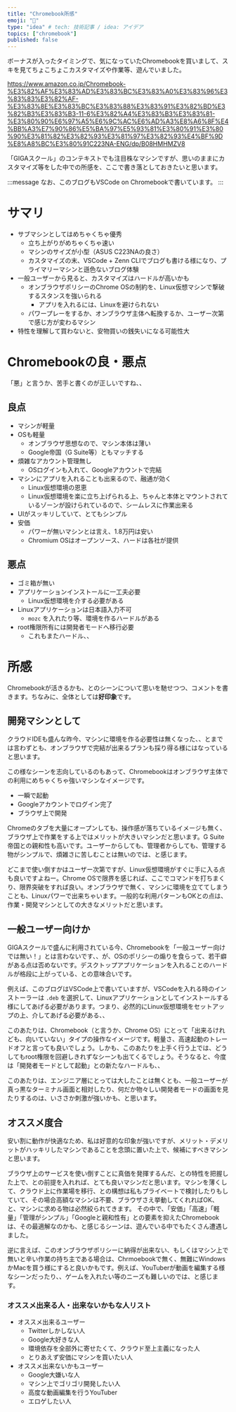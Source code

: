 ```yaml
---
title: "Chromebook所感"
emoji: "🐥"
type: "idea" # tech: 技術記事 / idea: アイデア
topics: ["chromebook"]
published: false
---
```


ボーナスが入ったタイミングで、気になっていたChromebookを買いまして、スキを見てちょこちょこカスタマイズや作業等、遊んでいました。

https://www.amazon.co.jp/Chromebook-%E3%82%AF%E3%83%AD%E3%83%BC%E3%83%A0%E3%83%96%E3%83%83%E3%82%AF-%E3%83%8E%E3%83%BC%E3%83%88%E3%83%91%E3%82%BD%E3%82%B3%E3%83%B3-11-6%E3%82%A4%E3%83%B3%E3%83%81-%E3%80%90%E6%97%A5%E6%9C%AC%E6%AD%A3%E8%A6%8F%E4%BB%A3%E7%90%86%E5%BA%97%E5%93%81%E3%80%91%E3%80%90%E3%81%82%E3%82%93%E3%81%97%E3%82%93%E4%BF%9D%E8%A8%BC%E3%80%91C223NA-ENG/dp/B08HMHMZV8

「GIGAスクール」のコンテキストでも注目株なマシンですが、思いのままにカスタマイズ等をした中での所感を、ここで書き落としておきたいと思います。

:::message
なお、このブログもVSCode on Chromebookで書いています。
:::

# サマリ

- サブマシンとしてはめちゃくちゃ優秀
  - 立ち上がりがめちゃくちゃ速い
  - マシンのサイズが小型（ASUS C223NAの良さ）
  - カスタマイズの末、VSCode + Zenn CLIでブログも書ける様になり、プライマリーマシンと遜色ないブログ体験
- 一般ユーザーから見ると、カスタマイズはハードルが高いかも
  - オンブラウザポリシーのChrome OSの制約を、Linux仮想マシンで撃破するスタンスを強いられる
    - アプリを入れるには、Linuxを避けられない
  - パワープレーをするか、オンブラウザ主体へ転換するか、ユーザー次第で感じ方が変わるマシン
- 特性を理解して買わないと、安物買いの銭失いになる可能性大

# Chromebookの良・悪点

「悪」と言うか、苦手と書くのが正しいですね、、

## 良点

- マシンが軽量
- OSも軽量
  - オンブラウザ思想なので、マシン本体は薄い
  - Google帝国（G Suite等）ともマッチする
- 煩雑なアカウント管理無し
  - OSログインも入れて、Googleアカウントで完結
- マシンにアプリを入れることも出来るので、融通が効く
  - Linux仮想環境の恩恵
  - Linux仮想環境を楽に立ち上げられる上、ちゃんと本体とマウントされているゾーンが設けられているので、シームレスに作業出来る
- UIがスッキリしていて、とてもシンプル
- 安価
  - パワーが無いマシンとは言え、1.8万円は安い
  - Chromium OSはオープンソース、ハードは各社が提供

## 悪点

- ゴミ箱が無い
- アプリケーションインストールに一工夫必要
  - Linux仮想環境を介する必要がある
- Linuxアプリケーションは日本語入力不可
  - `mozc` を入れたり等、環境を作るハードルがある
- root権限所有には開発者モードへ移行必要
  - これもまたハードル、、

# 所感

Chromebookが活きるかも、とのシーンについて思いを馳せつつ、コメントを書きます。ちなみに、全体としては**好印象**です。

## 開発マシンとして

クラウドIDEも盛んな昨今、マシンに環境を作る必要性は無くなった、、とまでは言わずとも、オンブラウザで完結が出来るプランも採り得る様にはなっていると思います。

この様なシーンを志向しているのもあって、Chromebookはオンブラウザ主体での利用にめちゃくちゃ強いマシンなイメージです。

- 一瞬で起動
- Googleアカウントでログイン完了
- ブラウザ上で開発

Chromeのタブを大量にオープンしても、操作感が落ちているイメージも無く、ブラウザ上で作業をする上ではメリットが大きいマシンだと思います。G Suite帝国との親和性も高いです。ユーザーからしても、管理者からしても、管理する物がシンプルで、煩雑さに苦しむことは無いのでは、と感じます。

どこまで使い倒すかはユーザー次第ですが、Linux仮想環境がすぐに手に入る点も良いですよねー。Chrome OSで限界を感じれば、ここでコマンドを打ちまくり、限界突破をすれば良い。オンブラウザで無く、マシンに環境を立ててしまうことも、Linuxパワーで出来ちゃいます。一般的な利用パターンもOKとの点は、作業・開発マシンとしての大きなメリットだと思います。

## 一般ユーザー向けか

GIGAスクールで盛んに利用されている今、Chromebookを「一般ユーザー向けでは無い！」とは言わないです、、が、OSのポリシーの煽りを食らって、若干癖がある点は否めないです。デスクトップアプリケーションを入れることのハードルが格段に上がっている、との意味合いです。

例えば、このブログはVSCode上で書いていますが、VSCodeを入れる時のインストーラーは `.deb` を選択して、Linuxアプリケーションとしてインストールする様にしてあげる必要があります。つまり、必然的にLinux仮想環境をセットアップの上、介してあげる必要がある、、

このあたりは、Chromebook（と言うか、Chrome OS）にとって「出来るけれども、向いていない」タイプの操作なイメージです。軽量さ、高速起動のトレードオフと言っても良いでしょう。しかも、このあたりを上手く行う上では、どうしてもroot権限を回避しきれずなシーンも出てくるでしょう。そうなると、今度は「開発者モードとして起動」との新たなハードルも、、

このあたりは、エンジニア層にとっては大したことは無くとも、一般ユーザーが真っ黒なターミナル画面と相対したり、何だか物々しい開発者モードの画面を見たりするのは、いささか刺激が強いかも、と思います。

## オススメ度合

安い割に動作が快適なため、私は好意的な印象が強いですが、メリット・デメリットがハッキリしたマシンであることを念頭に置いた上で、候補にすべきマシンと思います。

ブラウザ上のサービスを使い倒すことに真価を発揮するんだ、との特性を把握した上で、との前提を入れれば、とても良いマシンだと思います。マシンを薄くして、クラウド上に作業場を移行、との構想は私もプライベートで検討したりもしていて、その場合高額なマシンは不要、ブラウザさえ挙動してくれればOK、と、マシンに求める物は必然絞られてきます。
その中で、「安価」「高速」「軽量」「管理がシンプル」「Googleと親和性有」との要素を抑えたChromebookは、その最適解なのかも、と感じるシーンは、遊んでいる中でもたくさん遭遇しました。

逆に言えば、このオンブラウザポリシーに納得が出来ない、もしくはマシン上で無いと辛い作業の持ち主である場合は、Chrmoebookで無く、無難にWindowsかMacを買う様にすると良いかもです。例えば、YouTuberが動画を編集する様なシーンだったり、、ゲームを入れたい等のニーズも難しいのでは、と感じます。

### オススメ出来る人・出来ないかもな人リスト

- オススメ出来るユーザー
  - Twitterしかしない人
  - Google大好きな人
  - 環境依存を全部外に寄せたくて、クラウド至上主義になった人
  - とりあえず安価にマシンを買いたい人
- オススメ出来ないかもユーザー
  - Google大嫌いな人
  - マシン上でゴリゴリ開発したい人
  - 高度な動画編集を行うYouTuber
  - エロゲしたい人